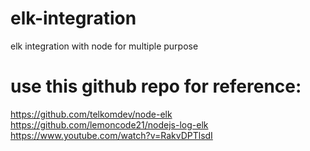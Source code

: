 # elk-integration
elk integration with node for multiple purpose

# use this github repo for reference:
https://github.com/telkomdev/node-elk
https://github.com/lemoncode21/nodejs-log-elk
https://www.youtube.com/watch?v=RakvDPTlsdI
